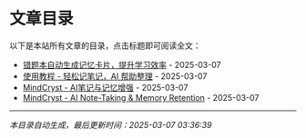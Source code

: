 # 文章目录

以下是本站所有文章的目录，点击标题即可阅读全文：

- [错题本自动生成记忆卡片，提升学习效率](https://notes.mindcryst.com/blog/mistake-to-memory-cards) - 2025-03-07
- [使用教程 - 轻松记笔记，AI 帮助整理](https://notes.mindcryst.com/blog/usage-guide) - 2025-03-07
- [MindCryst - AI笔记与记忆增强](https://notes.mindcryst.com/blog/mindcryst-ai-memory-helper) - 2025-03-07
- [MindCryst - AI Note-Taking & Memory Retention](https://notes.mindcryst.com/blog/mindcryst-ai-memory) - 2025-03-07


---

*本目录自动生成，最后更新时间：2025-03-07 03:36:39*